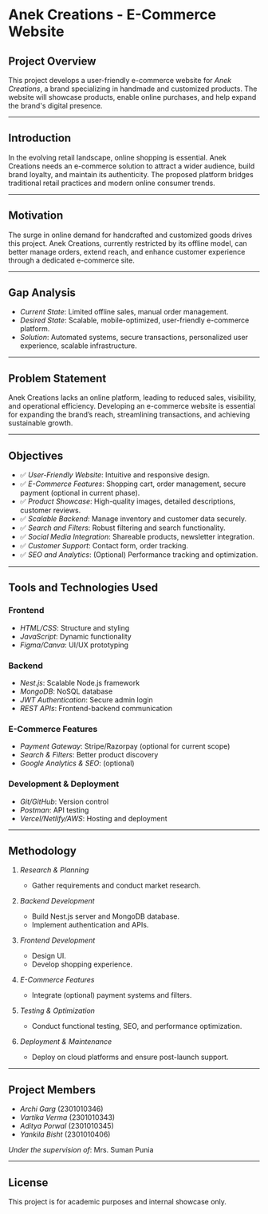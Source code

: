 # Anek Creations - E-Commerce Website

## Project Overview
This project develops a user-friendly e-commerce website for *Anek Creations*, a brand specializing in handmade and customized products. The website will showcase products, enable online purchases, and help expand the brand's digital presence.

---


## Introduction
In the evolving retail landscape, online shopping is essential. Anek Creations needs an e-commerce solution to attract a wider audience, build brand loyalty, and maintain its authenticity. The proposed platform bridges traditional retail practices and modern online consumer trends.

---

## Motivation
The surge in online demand for handcrafted and customized goods drives this project. Anek Creations, currently restricted by its offline model, can better manage orders, extend reach, and enhance customer experience through a dedicated e-commerce site.

---


## Gap Analysis
- *Current State*: Limited offline sales, manual order management.
- *Desired State*: Scalable, mobile-optimized, user-friendly e-commerce platform.
- *Solution*: Automated systems, secure transactions, personalized user experience, scalable infrastructure.

---

## Problem Statement
Anek Creations lacks an online platform, leading to reduced sales, visibility, and operational efficiency. Developing an e-commerce website is essential for expanding the brand’s reach, streamlining transactions, and achieving sustainable growth.

---

## Objectives
- ✅ *User-Friendly Website*: Intuitive and responsive design.
- ✅ *E-Commerce Features*: Shopping cart, order management, secure payment (optional in current phase).
- ✅ *Product Showcase*: High-quality images, detailed descriptions, customer reviews.
- ✅ *Scalable Backend*: Manage inventory and customer data securely.
- ✅ *Search and Filters*: Robust filtering and search functionality.
- ✅ *Social Media Integration*: Shareable products, newsletter integration.
- ✅ *Customer Support*: Contact form, order tracking.
- ✅ *SEO and Analytics*: (Optional) Performance tracking and optimization.

---

## Tools and Technologies Used

### Frontend
- *HTML/CSS*: Structure and styling
- *JavaScript*: Dynamic functionality
- *Figma/Canva*: UI/UX prototyping

### Backend
- *Nest.js*: Scalable Node.js framework
- *MongoDB*: NoSQL database
- *JWT Authentication*: Secure admin login
- *REST APIs*: Frontend-backend communication

### E-Commerce Features
- *Payment Gateway*: Stripe/Razorpay (optional for current scope)
- *Search & Filters*: Better product discovery
- *Google Analytics & SEO*: (optional)

### Development & Deployment
- *Git/GitHub*: Version control
- *Postman*: API testing
- *Vercel/Netlify/AWS*: Hosting and deployment

---

## Methodology

1. *Research & Planning*
   - Gather requirements and conduct market research.

2. *Backend Development*
   - Build Nest.js server and MongoDB database.
   - Implement authentication and APIs.

3. *Frontend Development*
   - Design UI.
   - Develop shopping experience.

4. *E-Commerce Features*
   - Integrate (optional) payment systems and filters.

5. *Testing & Optimization*
   - Conduct functional testing, SEO, and performance optimization.

6. *Deployment & Maintenance*
   - Deploy on cloud platforms and ensure post-launch support.

---


## Project Members
- *Archi Garg* (2301010346)
- *Vartika Verma* (2301010343)
- *Aditya Porwal* (2301010345)
- *Yankila Bisht* (2301010406)

*Under the supervision of*: Mrs. Suman Punia

---

## License
This project is for academic purposes and internal showcase only.
